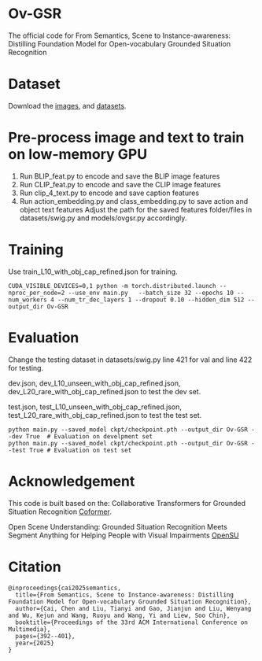 # Ov-GSR
The official code for From Semantics, Scene to Instance-awareness: Distilling Foundation Model for Open-vocabulary Grounded Situation Recognition

# Dataset
Download the [images](https://swig-data-weights.s3.us-east-2.amazonaws.com/images_512.zip), and [datasets](https://drive.google.com/drive/folders/1ftpQVou9zgPWqL2X7bbqeNPXwoM50hGv?usp=sharing).

# Pre-process image and text to train on low-memory GPU
  1. Run BLIP_feat.py to encode and save the BLIP image features
  2. Run CLIP_feat.py to encode and save the CLIP image features
  3. Run clip_4_text.py to encode and save caption features
  4. Run action_embedding.py and class_embedding.py to save action and object text features
Adjust the path for the saved features folder/files in datasets/swig.py and models/ovgsr.py accordingly.

# Training
Use train_L10_with_obj_cap_refined.json for training.
```
CUDA_VISIBLE_DEVICES=0,1 python -m torch.distributed.launch --nproc_per_node=2 --use_env main.py   --batch_size 32 --epochs 10 --num_workers 4 --num_tr_dec_layers 1 --dropout 0.10 --hidden_dim 512 --output_dir Ov-GSR
```

# Evaluation
Change the testing dataset in datasets/swig.py line 421 for val and line 422 for testing. 

dev.json, dev_L10_unseen_with_obj_cap_refined.json, dev_L20_rare_with_obj_cap_refined.json to test the dev set. 

test.json, test_L10_unseen_with_obj_cap_refined.json, test_L20_rare_with_obj_cap_refined.json to test the test set.
```
python main.py --saved_model ckpt/checkpoint.pth --output_dir Ov-GSR --dev True  # Evaluation on develpment set
python main.py --saved_model ckpt/checkpoint.pth --output_dir Ov-GSR --test True # Evaluation on test set
```

# Acknowledgement
This code is built based on the:
Collaborative Transformers for Grounded Situation Recognition [Coformer](https://github.com/jhcho99/CoFormer). 

Open Scene Understanding: Grounded Situation Recognition Meets Segment Anything for Helping People with Visual Impairments [OpenSU](https://github.com/RuipingL/OpenSU?tab=readme-ov-file)

# Citation
```
@inproceedings{cai2025semantics,
  title={From Semantics, Scene to Instance-awareness: Distilling Foundation Model for Open-vocabulary Grounded Situation Recognition},
  author={Cai, Chen and Liu, Tianyi and Gao, Jianjun and Liu, Wenyang and Wu, Kejun and Wang, Ruoyu and Wang, Yi and Liew, Soo Chin},
  booktitle={Proceedings of the 33rd ACM International Conference on Multimedia},
  pages={392--401},
  year={2025}
}
```
